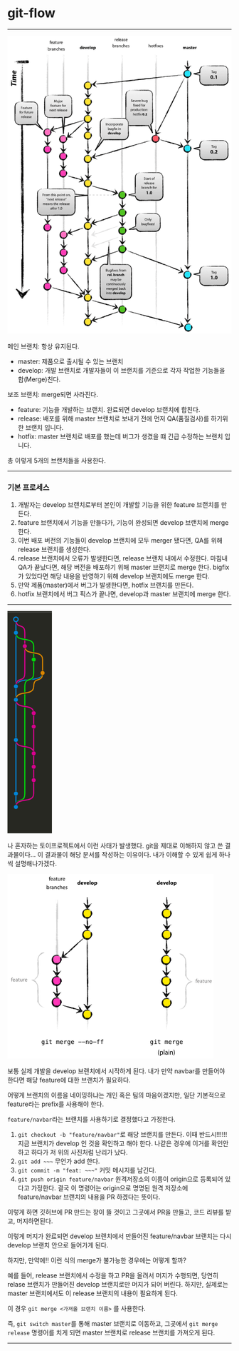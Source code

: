 # git-flow

---

![git_flow](../assets/img/git_flow.png)

메인 브랜치: 항상 유지된다.

- master: 제품으로 출시될 수 있는 브랜치
- develop: 개발 브랜치로 개발자들이 이 브랜치를 기준으로 각자 작업한 기능들을 합(Merge)친다.

보조 브랜치: merge되면 사라진다.

- feature: 기능을 개발하는 브랜치. 완료되면 develop 브랜치에 합친다.
- release: 배포를 위해 master 브랜치로 보내기 전에 먼저 QA(품질검사)를 하기위한 브랜치 입니다.
- hotfix: master 브랜치로 배포를 했는데 버그가 생겼을 떄 긴급 수정하는 브랜치 입니다.

총 이렇게 5개의 브랜치들을 사용한다.

---

### 기본 프로세스

1. 개발자는 develop 브랜치로부터 본인이 개발할 기능을 위한 feature 브랜치를 만든다.
2. feature 브랜치에서 기능을 만들다가, 기능이 완성되면 develop 브랜치에 merge한다.
3. 이번 배포 버전의 기능들이 develop 브랜치에 모두 merger 됐다면, QA를 위해 release 브랜치를 생성한다.
4. release 브랜치에서 오류가 발생한다면, release 브랜치 내에서 수정한다. 마침내 QA가 끝났다면, 해당 버전을 배포하기 위해 master 브랜치로 merge 한다. bigfix가 있었다면 해당 내용을 반영하기 위해 develop 브랜치에도 merge 한다.
5. 만약 제품(master)에서 버그가 발생한다면, hotfix 브랜치를 만든다.
6. hotfix 브랜치에서 버그 픽스가 끝나면, develop과 master 브랜치에 merge 한다.

---

![my_git](../assets/img/my_git.png)

나 혼자하는 토이프로젝트에서 이런 사태가 발생했다. git을 제대로 이해하지 않고 쓴 결과물이다... 이 결과물이 해당 문서를 작성하는 이유이다. 내가 이해할 수 있게 쉽게 하나씩 설명해나가겠다.

![git_merge](../assets/img/git_merge.png)

보통 실제 개발을 develop 브랜치에서 시작하게 된다. 내가 만약 navbar를 만들어야 한다면 해당 feature에 대한 브랜치가 필요하다.

어떻게 브랜치의 이름을 네이밍하냐는 개인 혹은 팀의 마음이겠지만, 일단 기본적으로 feature라는 prefix를 사용해야 한다. 

`feature/navbar`라는 브랜치를 사용하기로 결정했다고 가정한다.

1. `git checkout -b "feature/navbar"`로 해당 브랜치를 만든다. 이때 반드시!!!!!! 지금 브랜치가 develop 인 것을 확인하고 해야 한다. 나같은 경우에 이거를 확인안하고 하다가 저 위의 사진처럼 난리가 났다.
2. `git add ~~~` 무언가 add 한다.
3. `git commit -m "feat: ~~~"` 커밋 메시지를 남긴다.
4. `git push origin feature/navbar` 원격저장소의 이름이 origin으로 등록되어 있다고 가정한다. 결국 이 명령어는 origin으로 명명된 원격 저장소에 feature/navbar 브랜치의 내용을 PR 하겠다는 뜻이다.

이렇게 하면 깃허브에 PR 만드는 창이 뜰 것이고 그곳에서 PR을 만들고, 코드 리뷰를 받고, 머지하면된다.

이렇게 머지가 완료되면 develop 브랜치에서 만들어진 feature/navbar 브랜치는 다시 develop 브랜치 안으로 들어가게 된다.

하지만, 만약에!! 이런 식의 merge가 불가능한 경우에는 어떻게 할까?

예를 들어, release 브랜치에서 수정을 하고  PR을 올려서 머지가 수행되면, 당연히 relase 브랜치가 만들어진 develop 브랜치로만 머지가 되어 버린다. 하지만, 실제로는 master 브랜치에서도 이 release 브랜치의 내용이 필요하게 된다.

이 경우 `git merge <가져올 브랜치 이름>` 를 사용한다.

즉, `git switch master`를 통해 master 브랜치로 이동하고, 그곳에서 `git merge release` 명령어를 치게 되면 master 브랜치로 release 브랜치를 가져오게 된다.

---



